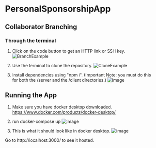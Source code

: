 # PersonalSponsorshipApp

## Collaborator Branching
### Through the terminal
1. Click on the code button to get an HTTP link or SSH key.
   ![BranchExample](https://github.com/jonnydc4/PersonalSponsorshipApp/assets/71983496/af2987ed-253e-489d-b076-862f9d0b6cc5)

2. Use the terminal to clone the repository.
   ![CloneExample](https://github.com/jonnydc4/PersonalSponsorshipApp/assets/71983496/4da53de7-bd53-43de-ae85-03c1fd9ea7a4)

3. Install dependencies using "npm i". (Important Note: you must do this for both the /server and the /client directories.)
   ![image](https://github.com/jonnydc4/PersonalSponsorshipApp/assets/71983496/d01a67f7-8f62-4e1a-9fcb-8d670737f0cc)

## Running the App

1. Make sure you have docker desktop downloaded.
https://www.docker.com/products/docker-desktop/

3. run docker-compose up
![image](https://github.com/jonnydc4/PersonalSponsorshipApp/assets/71983496/29091909-d237-4a7e-83e4-9720c0a3838f)

4. This is what it should look like in docker desktop.
![image](https://github.com/jonnydc4/PersonalSponsorshipApp/assets/71983496/d488c80d-fd66-4062-87b2-0c8ae49d190f)



Go to http://localhost:3000/ to see it hosted.
   
   
